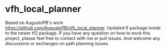 # vfh_local_planner

Based on AugustoPB's work https://github.com/AugustoPB/vfh_local_planner. Updated tf package inside to the newer tf2 package.
If you have any question on how to work this project, please feel free to contact with me or pull issues.
And welcome any discussions or exchanges on path planning issues.
